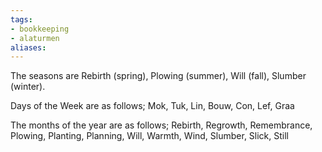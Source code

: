 ```yaml
---
tags:
- bookkeeping
- alaturmen
aliases:
---
```


The seasons are Rebirth (spring), Plowing (summer), Will (fall), Slumber (winter).

Days of the Week are as follows; Mok, Tuk, Lin, Bouw, Con, Lef, Graa

The months of the year are as follows; Rebirth, Regrowth, Remembrance, Plowing, Planting, Planning, Will, Warmth, Wind, Slumber, Slick, Still